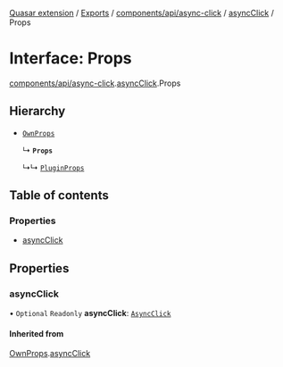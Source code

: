 [Quasar extension](../index.md) / [Exports](../modules.md) / [components/api/async-click](../modules/components_api_async_click.md) / [asyncClick](../modules/components_api_async_click.asyncClick.md) / Props

# Interface: Props

[components/api/async-click](../modules/components_api_async_click.md).[asyncClick](../modules/components_api_async_click.asyncClick.md).Props

## Hierarchy

- [`OwnProps`](components_api_async_click.asyncClick.OwnProps.md)

  ↳ **`Props`**

  ↳↳ [`PluginProps`](components_BaseButton_extras.BaseButton.PluginProps.md)

## Table of contents

### Properties

- [asyncClick](components_api_async_click.asyncClick.Props.md#asyncclick)

## Properties

### asyncClick

• `Optional` `Readonly` **asyncClick**: [`AsyncClick`](components_api_async_click.asyncClick.AsyncClick.md)

#### Inherited from

[OwnProps](components_api_async_click.asyncClick.OwnProps.md).[asyncClick](components_api_async_click.asyncClick.OwnProps.md#asyncclick)
